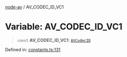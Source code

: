 [node-av](../globals.md) / AV\_CODEC\_ID\_VC1

# Variable: AV\_CODEC\_ID\_VC1

> `const` **AV\_CODEC\_ID\_VC1**: [`AVCodecID`](../type-aliases/AVCodecID.md)

Defined in: [constants.ts:131](https://github.com/seydx/av/blob/f8631fc881b394300b1479f511d55cf1c370a87f/src/constants/constants.ts#L131)
